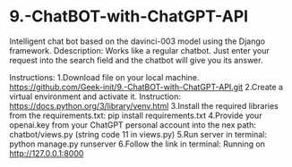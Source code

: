 # 9.-ChatBOT-with-ChatGPT-API
Intelligent chat bot based on the davinci-003 model using the Django framework.
Ddescription:
Works like a regular chatbot. Just enter your request into the search field and the chatbot will give you its answer.

Instructions:
1.Download file on your local machine. https://github.com/Geek-init/9.-ChatBOT-with-ChatGPT-API.git
2.Create a virtual environment and activate it. Instruction: https://docs.python.org/3/library/venv.html 
3.Install the required libraries from the requirements.txt: pip install requirements.txt
4.Provide your openai.key from your ChatGPT personal account into the nex path: chatbot/views.py (string code 11 in views.py)
5.Run server in terminal: python manage.py runserver 
6.Follow the link in terminal: Running on http://127.0.0.1:8000
